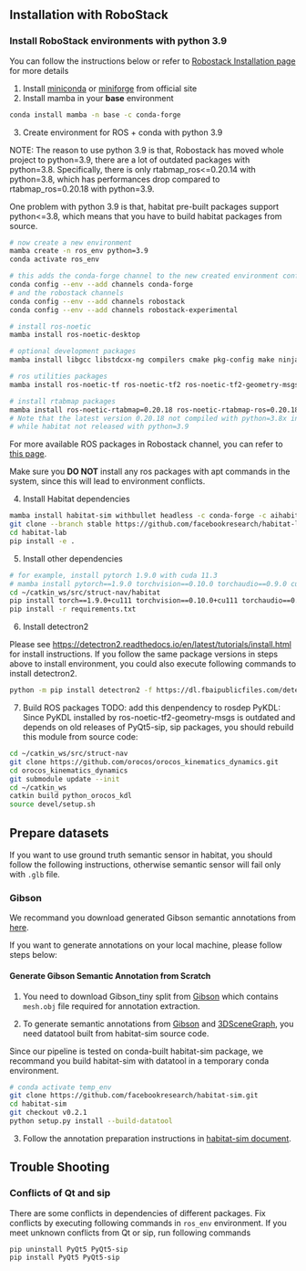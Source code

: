 ## Installation with RoboStack

### Install RoboStack environments with python 3.9

You can follow the instructions below or refer to [Robostack Installation page](https://robostack.github.io/GettingStarted.html) for more details

1. Install [miniconda](https://docs.conda.io/en/latest/miniconda.html) or [miniforge](https://github.com/conda-forge/miniforge) from official site
2. Install mamba in your **base** environment

```bash
conda install mamba -n base -c conda-forge
```

3. Create environment for ROS + conda with python 3.9

NOTE: The reason to use python 3.9 is that, Robostack has moved whole project to 
python=3.9, there are a lot of outdated packages with python=3.8. Specifically, 
there is only rtabmap_ros<=0.20.14 with python=3.8, which has performances drop compared to rtabmap_ros=0.20.18 with python=3.9.  

One problem with python 3.9 is that, habitat pre-built packages support python<=3.8, which
means that you have to build habitat packages from source. 

```bash
# now create a new environment
mamba create -n ros_env python=3.9
conda activate ros_env

# this adds the conda-forge channel to the new created environment configuration
conda config --env --add channels conda-forge
# and the robostack channels
conda config --env --add channels robostack
conda config --env --add channels robostack-experimental

# install ros-noetic
mamba install ros-noetic-desktop

# optional development packages
mamba install libgcc libstdcxx-ng compilers cmake pkg-config make ninja colcon-common-extensions catkin_tools rosdep

# ros utilities packages
mamba install ros-noetic-tf ros-noetic-tf2 ros-noetic-tf2-geometry-msgs ros-noetic-ros-numpy

# install rtabmap packages
mamba install ros-noetic-rtabmap=0.20.18 ros-noetic-rtabmap-ros=0.20.18
# Note that the latest version 0.20.18 not compiled with python=3.8x in robostack
# while habitat not released with python=3.9
```

For more available ROS packages in Robostack channel, you can refer to [this page](https://robostack.github.io/noetic.html).

Make sure you **DO NOT** install any ros packages with apt commands in the system, since this will lead to environment conflicts.

4. Install Habitat dependencies

```bash
mamba install habitat-sim withbullet headless -c conda-forge -c aihabitat
git clone --branch stable https://github.com/facebookresearch/habitat-lab.git
cd habitat-lab
pip install -e .
```

5. Install other dependencies

```bash
# for example, install pytorch 1.9.0 with cuda 11.3
# mamba install pytorch==1.9.0 torchvision==0.10.0 torchaudio==0.9.0 cudatoolkit=11.3 -c pytorch -c conda-forge
cd ~/catkin_ws/src/struct-nav/habitat
pip install torch==1.9.0+cu111 torchvision==0.10.0+cu111 torchaudio==0.9.0 -f https://download.pytorch.org/whl/torch_stable.html
pip install -r requirements.txt
```

6. Install detectron2 

Please see https://detectron2.readthedocs.io/en/latest/tutorials/install.html for install instructions. If you follow the same package versions in steps above to install environment, you could also execute following commands to install detectron2.

```bash
python -m pip install detectron2 -f https://dl.fbaipublicfiles.com/detectron2/wheels/cu111/torch1.9/index.html
```

7. Build ROS packages
   TODO: add this denpendency to rosdep
   PyKDL: Since PyKDL installed by ros-noetic-tf2-geometry-msgs is outdated and depends on old releases of PyQt5-sip, sip packages, you should rebuild this module from source code:

```bash
cd ~/catkin_ws/src/struct-nav
git clone https://github.com/orocos/orocos_kinematics_dynamics.git
cd orocos_kinematics_dynamics
git submodule update --init
cd ~/catkin_ws
catkin build python_orocos_kdl
source devel/setup.sh
```

## Prepare datasets

If you want to use ground truth semantic sensor in habitat, you should follow the following instructions, otherwise semantic sensor will fail only with `.glb` file.

### Gibson 
We recommand you download generated Gibson semantic annotations from [here]().

If you want to generate annotations on your local machine, please follow steps below: 

#### **Generate Gibson Semantic Annotation from Scratch**

1. You need to download Gibson_tiny split from [Gibson](https://github.com/StanfordVL/GibsonEnv) which contains `mesh.obj` file required for annotation extraction. 

2. To generate semantic annotations from [Gibson](https://github.com/StanfordVL/GibsonEnv) and [3DSceneGraph](https://3dscenegraph.stanford.edu/), you need datatool built from habitat-sim source code.

Since our pipeline is tested on conda-built habitat-sim package, we recommand you build habitat-sim with datatool in a temporary conda environment.

```bash
# conda activate temp_env
git clone https://github.com/facebookresearch/habitat-sim.git
cd habitat-sim 
git checkout v0.2.1
python setup.py install --build-datatool
```

3. Follow the annotation preparation instructions in [habitat-sim document](https://github.com/facebookresearch/habitat-sim/blob/main/DATASETS.md#gibson-and-3dscenegraph-datasets).

## Trouble Shooting

### Conflicts of Qt and sip

There are some conflicts in dependencies of different packages. Fix conflicts by executing following commands in `ros_env` environment. If you meet unknown conflicts from Qt or sip, run following commands

```bash
pip uninstall PyQt5 PyQt5-sip
pip install PyQt5 PyQt5-sip
```
